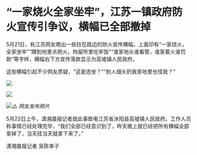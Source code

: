 # “一家烧火全家坐牢”，江苏一镇政府防火宣传引争议，横幅已全部撤掉

5月21日，有江苏网友晒出一些拉在路边的防火宣传横幅，上面印有“一家烧火，全家坐牢”“蹲到地里点把火，拘留所里吃牢饭”“谁家地头谁看管，谁家着火谁罚款”等字样，横幅右下方宣传落款显示为高墟镇人民政府。

这些横幅引起不少网友质疑，“这是连坐？”“别人烟头扔我家地里也怪我？”

![](https://inews.gtimg.com/om_bt/OMUQSliQ9aN2AmYyh7DMqbJTOlmjANACTbUB5gPnhuS3QAA/1000)

![](https://inews.gtimg.com/om_bt/OTBvXNueHjsNzFXs6ydus3K3eL2F-91Syw_pb9fxdJVtsAA/1000)

![](https://inews.gtimg.com/om_bt/OpPi9qXoeoH2L8sOxMuYByQHktv4QP5xlWttrwDZ6Q3Y0AA/1000)_△
网友发布照片_

5月22日上午，潇湘晨报记者就此事致电江苏省沐阳县高墟镇人民政府。工作人员称事情已经处理完毕，“我们全部已经意识到了，昨天晚上就已经把所有横幅全部拿掉了，当天挂当天就拿下来了。”

潇湘晨报记者 吴陈幸子

